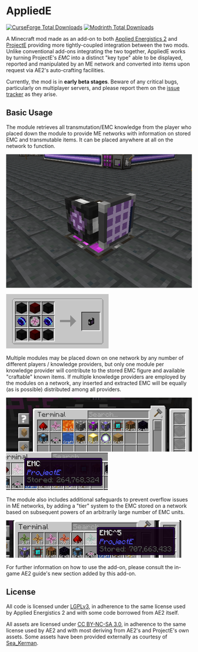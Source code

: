 # AppliedE
[![CurseForge Total Downloads][badge_curseforge]][curseforge]
[![Modrinth Total Downloads][badge_modrinth]][modrinth]

A Minecraft mod made as an add-on to both [Applied Energistics 2][ae2] and [ProjectE][projecte] providing more
tightly-coupled integration between the two mods. Unlike conventional add-ons integrating the two together, AppliedE 
works by turning ProjectE's *EMC* into a distinct "key type" able to be displayed, reported and manipulated by an ME
network and converted into items upon request via AE2's auto-crafting facilities.

Currently, the mod is in **early beta stages**. Beware of any critical bugs, particularly on multiplayer servers, and please
report them on the [issue tracker][issues] as they arise.

## Basic Usage

The module retrieves all transmutation/EMC knowledge from the player who placed down the module to provide ME networks
with information on stored EMC and transmutable items. It can be placed anywhere at all on the network to function.

![EMC module in-world](img/module1.png)

![EMC module crafting recipe](img/module2.png)

Multiple modules may be placed down on one network by any number of different players / knowledge providers, but only
one module per knowledge provider will contribute to the stored EMC figure and available "craftable" known items. If
multiple knowledge providers are employed by the modules on a network, any inserted and extracted EMC will be equally
(as is possible) distributed among all providers.

![EMC and displayed transmutable items](img/module3.png)
![Displayed EMC](img/module4.png)

The module also includes additional safeguards to prevent overflow issues in ME networks, by adding a "tier" system to
the EMC stored on a network based on subsequent powers of an arbitrarily large number of EMC units.

![Displayed EMC tiers](img/module5.png)

For further information on how to use the add-on, please consult the in-game AE2 guide's new section added by this
add-on.

## License
All code is licensed under [LGPLv3][lgpl-v3], in adherence to the same license used by Applied Energistics 2 and with
some code borrowed from AE2 itself.

All assets are licensed under [CC BY-NC-SA 3.0][by-nc-sa-3.0], in adherence to the same license used by AE2 and with
most deriving from AE2's and ProjectE's own assets. Some assets have been provided externally as courtesy of
[Sea_Kerman](https://modrinth.com/user/Sea_Kerman).

<!-- Images -->
[badge_curseforge]: https://img.shields.io/badge/dynamic/json?color=e04e14&label=CurseForge&style=for-the-badge&query=downloads.total&url=https%3A%2F%2Fapi.cfwidget.com%2F1009940&logo=curseforge
[badge_modrinth]: https://img.shields.io/modrinth/dt/SyKS54UY?color=5da545&label=Modrinth&style=for-the-badge&logo=modrinth

<!-- Links -->
[curseforge]: https://www.curseforge.com/minecraft/mc-mods/appliede
[modrinth]: https://modrinth.com/mod/appliede
[ae2]: https://github.com/AppliedEnergistics/Applied-Energistics-2
[projecte]: https://www.curseforge.com/minecraft/mc-mods/projecte
[issues]: https://github.com/62832/AppliedE/issues
[lgpl-v3]: https://www.gnu.org/licenses/lgpl-3.0.en.html
[by-nc-sa-3.0]: https://creativecommons.org/licenses/by-nc-sa/3.0/
